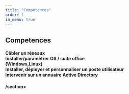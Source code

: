 ```yaml
---
title: "Compétences"
order: 1
in_menu: true
---
```

<section id="Competences">
    <h1><b>Competences</b></h1>
    <h4>Câbler un réseaux <br>Installer/paramètrer OS / suite office<br>
        (Windows,Linux)<br>
        Installer, déployer et personnaliser un poste utilisateur<br>
        Intervenir sur un annuaire Active Directory<h4>
    /section> 